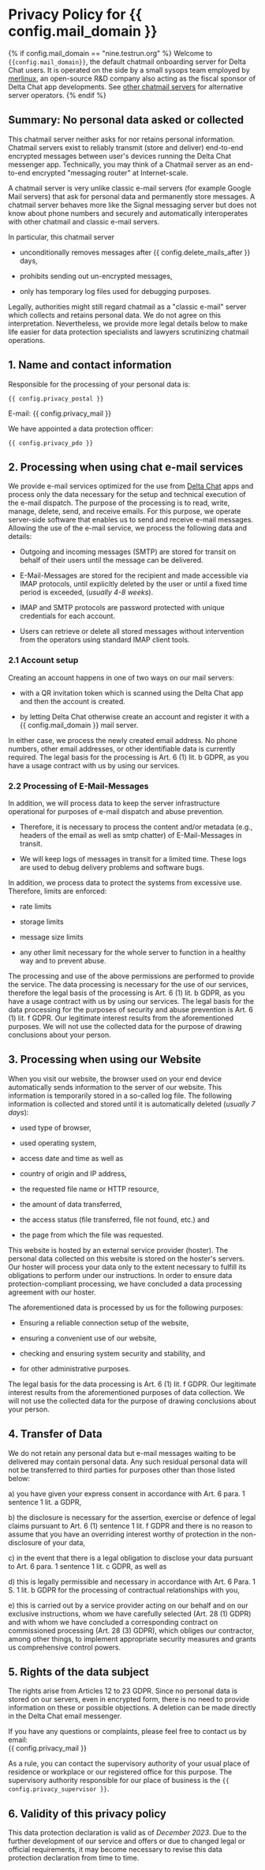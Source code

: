 
# Privacy Policy for {{ config.mail_domain }} 

{% if config.mail_domain == "nine.testrun.org" %}
Welcome to `{{config.mail_domain}}`, the default chatmail onboarding server for Delta Chat users. 
It is operated on the side by a small sysops team employed by [merlinux](https://merlinux.eu),
an open-source R&D company also acting as the fiscal sponsor of Delta Chat app developments. 
See [other chatmail servers](https://delta.chat/en/chatmail) for alternative server operators. 
{% endif %}


## Summary: No personal data asked or collected 

This chatmail server neither asks for nor retains personal information. 
Chatmail servers exist to reliably transmit (store and deliver) end-to-end encrypted messages
between user's devices running the Delta Chat messenger app. 
Technically, you may think of a Chatmail server as 
an end-to-end encrypted "messaging router" at Internet-scale. 

A chatmail server is very unlike classic e-mail servers (for example Google Mail servers)
that ask for personal data and permanently store messages. 
A chatmail server behaves more like the Signal messaging server 
but does not know about phone numbers and securely and automatically interoperates 
with other chatmail and classic e-mail servers. 

In particular, this chatmail server 

- unconditionally removes messages after {{ config.delete_mails_after }} days,

- prohibits sending out un-encrypted messages,

- only has temporary log files used for debugging purposes.

Legally, authorities might still regard chatmail as a "classic e-mail" server
which collects and retains personal data. 
We do not agree on this interpretation. Nevertheless, we provide more legal details below
to make life easier for data protection specialists and lawyers scrutinizing chatmail operations. 


## 1. Name and contact information 

Responsible for the processing of your personal data is:
```
{{ config.privacy_postal }}
```

E-mail: {{ config.privacy_mail }}

We have appointed a data protection officer:

```
{{ config.privacy_pdo }}
```

## 2. Processing when using chat e-mail services

We provide e-mail services optimized for the use from [Delta Chat](https://delta.chat) apps 
and process only the data necessary
for the setup and technical execution of the e-mail dispatch.
The purpose of the processing is to
read, write, manage, delete, send, and receive emails.
For this purpose,
we operate server-side software
that enables us to send and receive e-mail messages.
Allowing the use of the e-mail service,
we process the following data and details:

- Outgoing and incoming messages (SMTP) are stored for transit 
  on behalf of their users until the message can be delivered.

- E-Mail-Messages are stored for the recipient and made accessible via IMAP protocols,
  until explicitly deleted by the user or until a fixed time period is exceeded,
  (*usually 4-8 weeks*).

- IMAP and SMTP protocols are password protected with unique credentials for each account.

- Users can retrieve or delete all stored messages 
  without intervention from the operators using standard IMAP client tools.

### 2.1 Account setup

Creating an account happens in one of two ways on our mail servers: 

- with a QR invitation token 
  which is scanned using the Delta Chat app
  and then the account is created.

- by letting Delta Chat otherwise create an account 
  and register it with a {{ config.mail_domain }} mail server. 

In either case, we process the newly created email address.
No phone numbers,
other email addresses,
or other identifiable data
is currently required.
The legal basis for the processing is
Art. 6 (1) lit. b GDPR,
as you have a usage contract with us
by using our services.

### 2.2 Processing of E-Mail-Messages

In addition,
we will process data
to keep the server infrastructure operational
for purposes of e-mail dispatch
and abuse prevention.

- Therefore,
  it is necessary to process the content and/or metadata
  (e.g., headers of the email as well as smtp chatter)
  of E-Mail-Messages in transit. 

- We will keep logs of messages in transit for a limited time.
  These logs are used to debug delivery problems and software bugs.

In addition,
we process data to protect the systems from excessive use.
Therefore, limits are enforced:

- rate limits

- storage limits

- message size limits

- any other limit necessary for the whole server to function in a healthy way
  and to prevent abuse.

The processing and use of the above permissions
are performed to provide the service.
The data processing is necessary for the use of our services,
therefore the legal basis of the processing is
Art. 6 (1) lit. b GDPR,
as you have a usage contract with us
by using our services.
The legal basis for the data processing
for the purposes of security and abuse prevention is
Art. 6 (1) lit. f GDPR.
Our legitimate interest results
from the aforementioned purposes.
We will not use the collected data
for the purpose of drawing conclusions
about your person.


## 3. Processing when using our Website

When you visit our website,
the browser used on your end device
automatically sends information to the server of our website.
This information is temporarily stored in a so-called log file.
The following information is collected and stored
until it is automatically deleted
(*usually 7 days*):

- used type of browser,

- used operating system, 

- access date and time as well as

- country of origin and IP address, 

- the requested file name or HTTP resource,

- the amount of data transferred,

- the access status (file transferred, file not found, etc.) and

- the page from which the file was requested.

This website is hosted by an external service provider (hoster).
The personal data collected on this website is stored
on the hoster's servers.
Our hoster will process your data
only to the extent necessary to fulfill its obligations
to perform under our instructions.
In order to ensure data protection-compliant processing,
we have concluded a data processing agreement with our hoster.

The aforementioned data is processed by us for the following purposes:  

- Ensuring a reliable connection setup of the website,

- ensuring a convenient use of our website,

- checking and ensuring system security and stability, and

- for other administrative purposes.

The legal basis for the data processing is
Art. 6 (1) lit. f GDPR.
Our legitimate interest results
from the aforementioned purposes of data collection.
We will not use the collected data
for the purpose of drawing conclusions about your person.

## 4. Transfer of Data

We do not retain any personal data but e-mail messages waiting to be delivered 
may contain personal data.
Any such residual personal data will not be transferred to third parties
for purposes other than those listed below:

a) you have given your express consent
in accordance with Art. 6 para. 1 sentence 1 lit. a GDPR,  

b) the disclosure is necessary for the assertion, exercise or defence of legal claims
pursuant to Art. 6 (1) sentence 1 lit. f GDPR
and there is no reason to assume that you have
an overriding interest worthy of protection
in the non-disclosure of your data,  

c) in the event that there is a legal obligation to disclose your data
pursuant to Art. 6 para. 1 sentence 1 lit. c GDPR,
as well as  

d) this is legally permissible and necessary
in accordance with Art. 6 Para. 1 S. 1 lit. b GDPR
for the processing of contractual relationships with you,  

e) this is carried out by a service provider
acting on our behalf and on our exclusive instructions,
whom we have carefully selected (Art. 28 (1) GDPR)
and with whom we have concluded a corresponding contract on commissioned processing (Art. 28 (3) GDPR),
which obliges our contractor,
among other things,
to implement appropriate security measures
and grants us comprehensive control powers.

## 5. Rights of the data subject

The rights arise from Articles 12 to 23 GDPR.
Since no personal data is stored on our servers,
even in encrypted form,
there is no need to provide information
on these or possible objections.
A deletion can be made
directly in the Delta Chat email messenger.

If you have any questions or complaints, 
please feel free to contact us by email:  
{{ config.privacy_mail }}

As a rule, you can contact the supervisory authority of your usual place of residence
or workplace
or our registered office for this purpose.
The supervisory authority responsible for our place of business
is the `{{ config.privacy_supervisor }}`.


## 6. Validity of this privacy policy 

This data protection declaration is valid
as of *December 2023*.
Due to the further development of our service and offers
or due to changed legal or official requirements,
it may become necessary to revise this data protection declaration from time to time.


